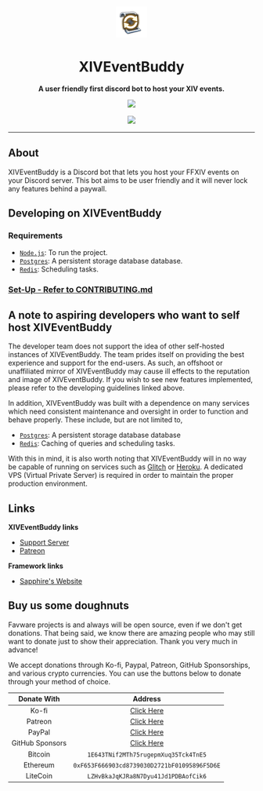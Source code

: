 <div align="center">

<img src="./assets/emotes/xiveventbuddy.png" alt="XIVEventBuddy"/>

# XIVEventBuddy

**A user friendly first discord bot to host your XIV events.**

<a href="https://github.com/favware/XIVEventBuddy/blob/main/LICENSE" alt="License"><img src="https://img.shields.io/github/license/favware/XIVEventBuddy"/></a>

<a href="https://join.favware.tech" alt="Support Server"><img src="https://discord.com/api/guilds/512303595966824458/embed.png?style=banner2"/></a>

</div>

---

## About

XIVEventBuddy is a Discord bot that lets you host your FFXIV events on your Discord server. This bot aims to be user
friendly and it will never lock any features behind a paywall.

## Developing on XIVEventBuddy

### Requirements

- [`Node.js`]: To run the project.
- [`Postgres`]: A persistent storage database database.
- [`Redis`]: Scheduling tasks.

### [Set-Up - Refer to CONTRIBUTING.md]

## A note to aspiring developers who want to self host XIVEventBuddy

The developer team does not support the idea of other self-hosted instances of XIVEventBuddy. The team prides itself on
providing the best experience and support for the end-users. As such, an offshoot or unaffiliated mirror of
XIVEventBuddy may cause ill effects to the reputation and image of XIVEventBuddy. If you wish to see new features
implemented, please refer to the developing guidelines linked above.

In addition, XIVEventBuddy was built with a dependence on many services which need consistent maintenance and oversight
in order to function and behave properly. These include, but are not limited to,

- [`Postgres`]: A persistent storage database database
- [`Redis`]: Caching of queries and scheduling tasks.

With this in mind, it is also worth noting that XIVEventBuddy will in no way be capable of running on services such as
[Glitch] or [Heroku]. A dedicated VPS (Virtual Private Server) is required in order to maintain the proper production
environment.

## Links

**XIVEventBuddy links**

- [Support Server][]
- [Patreon]

**Framework links**

- [Sapphire's Website][]

## Buy us some doughnuts

Favware projects is and always will be open source, even if we don't get donations. That being said, we know there are
amazing people who may still want to donate just to show their appreciation. Thank you very much in advance!

We accept donations through Ko-fi, Paypal, Patreon, GitHub Sponsorships, and various crypto currencies. You can use the
buttons below to donate through your method of choice.

|   Donate With   |                      Address                      |
| :-------------: | :-----------------------------------------------: |
|      Ko-fi      |  [Click Here](https://donate.favware.tech/kofi)   |
|     Patreon     | [Click Here](https://donate.favware.tech/patreon) |
|     PayPal      | [Click Here](https://donate.favware.tech/paypal)  |
| GitHub Sponsors |  [Click Here](https://github.com/sponsors/Favna)  |
|     Bitcoin     |       `1E643TNif2MTh75rugepmXuq35Tck4TnE5`        |
|    Ethereum     |   `0xF653F666903cd8739030D2721bF01095896F5D6E`    |
|    LiteCoin     |       `LZHvBkaJqKJRa8N7Dyu41Jd1PDBAofCik6`        |

[`postgres`]: https://postgresql.org
[`node.js`]: https://nodejs.org/en/download/current/
[`redis`]: https://redis.io
[glitch]: https://glitch.com/
[heroku]: https://www.heroku.com/
[patreon]: https://donate.favware.tech/patreon
[sapphire's website]: https://sapphirejs.dev
[set-up - refer to contributing.md]: /.github/CONTRIBUTING.md
[support server]: https://join.favware.tech
